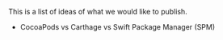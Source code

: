 This is a list of ideas of what we would like to publish.

- CocoaPods vs Carthage vs Swift Package Manager (SPM)
